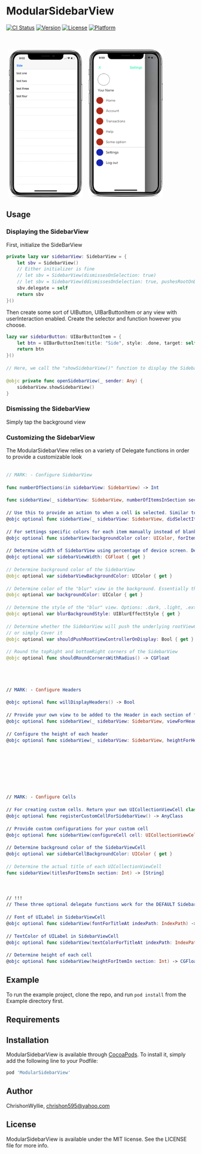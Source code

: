 # ModularSidebarView

[![CI Status](http://img.shields.io/travis/ChrishonWyllie/ModularSidebarView.svg?style=flat)](https://travis-ci.org/ChrishonWyllie/ModularSidebarView)
[![Version](https://img.shields.io/cocoapods/v/ModularSidebarView.svg?style=flat)](http://cocoapods.org/pods/ModularSidebarView)
[![License](https://img.shields.io/cocoapods/l/ModularSidebarView.svg?style=flat)](http://cocoapods.org/pods/ModularSidebarView)
[![Platform](https://img.shields.io/cocoapods/p/ModularSidebarView.svg?style=flat)](http://cocoapods.org/pods/ModularSidebarView)



<br />
<br />
<div id="images">
<img style="display: inline; margin: 0 5px;" src="Github Images/ModularSidebarView-home-screen_iphonexspacegrey_portrait.png" width=200 height=398 />
<img style="display: inline; margin: 0 5px;" src="Github Images/ModularSidebarView-sidebarview-screen_iphonexspacegrey_portrait.png" width=200 height=398 />
</div>

## Usage


<h3>Displaying the SidebarView</h3>

<p>First, initialize the SideBarView</p>

```swift
private lazy var sidebarView: SidebarView = {
    let sbv = SidebarView()
    // Either initializer is fine
    // let sbv = SidebarView(dismissesOnSelection: true)
    // let sbv = SidebarView(ddismissesOnSelection: true, pushesRootOnDisplay: false)
    sbv.delegate = self
    return sbv
}()
```

<p>Then create some sort of UIButton, UIBarButtonItem or any view with userInteraction enabled. Create the selector and function however you choose.</p>

```swift
lazy var sidebarButton: UIBarButtonItem = {
    let btn = UIBarButtonItem(title: "Side", style: .done, target: self, action: #selector(openSidebarView(_:)))
    return btn
}()

// Here, we call the "showSidebarView()" function to display the SidebarView

@objc private func openSidebarView(_ sender: Any) {
    sidebarView.showSidebarView()
}
```


<h3>Dismissing the SidebarView</h3>
<p>Simply tap the background view</p>




<h3>Customizing the SidebarView</h3>
<p>The ModularSidebarView relies on a variety of Delegate functions in order to provide a customizable look</p>

```swift

// MARK: - Configure SidebarView

func numberOfSections(in sidebarView: SidebarView) -> Int

func sidebarView(_ sidebarView: SidebarView, numberOfItemsInSection section: Int) -> Int

// Use this to provide an action to when a cell is selected. Similar to UITableView or UICollectionView functionality
@objc optional func sidebarView(_ sidebarView: SidebarView, didSelectItemAt indexPath: IndexPath)

// For settings specific colors for each item manually instead of blanket coloring every cell
@objc optional func sidebarView(backgroundColor color: UIColor, forItemAt IndexPath: IndexPath) -> UIColor

// Determine width of SidebarView using percentage of device screen. Default is 0.80 (80 %) of the screen
@objc optional var sidebarViewWidth: CGFloat { get }

// Determine background color of the SidebarView
@objc optional var sidebarViewBackgroundColor: UIColor { get }

// Determine color of the "blur" view in the background. Essentially the darkening effect that appears over the unerlying viewcontroller
@objc optional var backgroundColor: UIColor { get }

// Determine the style of the "blur" view. Options: .dark, .light, .extraLight
@objc optional var blurBackgroundStyle: UIBlurEffectStyle { get }

// Determine whether the SidebarView will push the underlying rootViewController over when displayed
// or simply Cover it
@objc optional var shouldPushRootViewControllerOnDisplay: Bool { get }

// Round the topRight and bottomRight corners of the SidebarView
@objc optional func shouldRoundCornersWithRadius() -> CGFloat




// MARK: - Configure Headers

@objc optional func willDisplayHeaders() -> Bool

// Provide your own view to be added to the Header in each section of the SidebarView
@objc optional func sidebarView(_ sidebarView: SidebarView, viewForHeaderIn section: Int) -> UIView?

// Configure the height of each header
@objc optional func sidebarView(_ sidebarView: SidebarView, heightForHeaderIn section: Int) -> CGFloat








// MARK: - Configure Cells

// For creating custom cells. Return your own UICollectionViewCell class to be registered
@objc optional func registerCustomCellForSidebarView() -> AnyClass

// Provide custom configurations for your custom cell
@objc optional func sidebarView(configureCell cell: UICollectionViewCell, forItemAt indexPath: IndexPath)

// Determine background color of the SidebarViewCell
@objc optional var sidebarCellBackgroundColor: UIColor { get }

// Determine the actual title of each UICollectionViewCell
func sidebarView(titlesForItemsIn section: Int) -> [String]



// !!!
// These three optional delegate functions work for the DEFAULT SidebarViewCell. If you provide a custom cell, don't use these

// Font of UILabel in SidebarViewCell
@objc optional func sidebarView(fontForTitleAt indexPath: IndexPath) -> UIFont?

// TextColor of UILabel in SidebarViewCell
@objc optional func sidebarView(textColorForTitleAt indexPath: IndexPath) -> UIColor?

// Determine height of each cell
@objc optional func sidebarView(heightForItemIn section: Int) -> CGFloat


```





## Example

To run the example project, clone the repo, and run `pod install` from the Example directory first.

## Requirements

## Installation

ModularSidebarView is available through [CocoaPods](http://cocoapods.org). To install
it, simply add the following line to your Podfile:

```ruby
pod 'ModularSidebarView'
```

## Author

ChrishonWyllie, chrishon595@yahoo.com

## License

ModularSidebarView is available under the MIT license. See the LICENSE file for more info.
